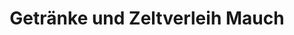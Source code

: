 ---
title: "Getränke und Zeltverleih Mauch"
url: /neubulach/getraenke-und-zeltverleih-mauch/
shop: Getränke
---